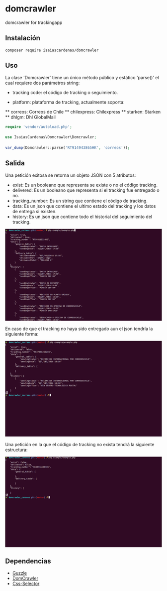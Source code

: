# domcrawler

domcrawler for trackingapp

## Instalación

```
composer require isaiascardenas/domcrawler
```

## Uso

La clase 'Domcrawler' tiene un único método público y estático 'parse()' el cual requiere dos parámetros string:

* tracking code: el código de tracking o seguimiento.

* platform: plataforma de tracking, actualmente soporta:

** correos: Correos de Chile
** chilexpress: Chilexpress
** starken: Starken
** dhlgm: Dhl GlobalMail



```php
require 'vendor/autoload.php';

use IsaiasCardenas\Domcrawler\Domcrawler;

var_dump(Domcrawler::parse('RT914943865HK', 'correos'));
```

## Salida

Una petición exitosa se retorna un objeto JSON con 5 atributos:

* exist: Es un booleano que representa se existe o no el código tracking.
* delivered: Es un booleano que representa si el tracking fue entregado o no.
* tracking_number: Es un string que contiene el código de tracking.
* data: Es un json que contiene el ultimo estado del tracking y los datos de entrega si existen.
* history: Es un json que contiene todo el historial del seguimiento del tracking.

![Output](/screenshots/output1.png?raw=true "Sii respuesta")

En caso de que el tracking no haya sido entregado aun el json tendría la siguiente forma:

![Output](/screenshots/output2.png?raw=true "Sii respuesta")

Una petición en la que el código de tracking no exista tendrá la siguiente estructura:

![Output](/screenshots/output3.png?raw=true "Sii respuesta")


## Dependencias

* [Guzzle](https://github.com/guzzle/guzzle)
* [DomCrawler](https://github.com/symfony/DomCrawler)
* [Css-Selector](https://github.com/symfony/css-selector)
